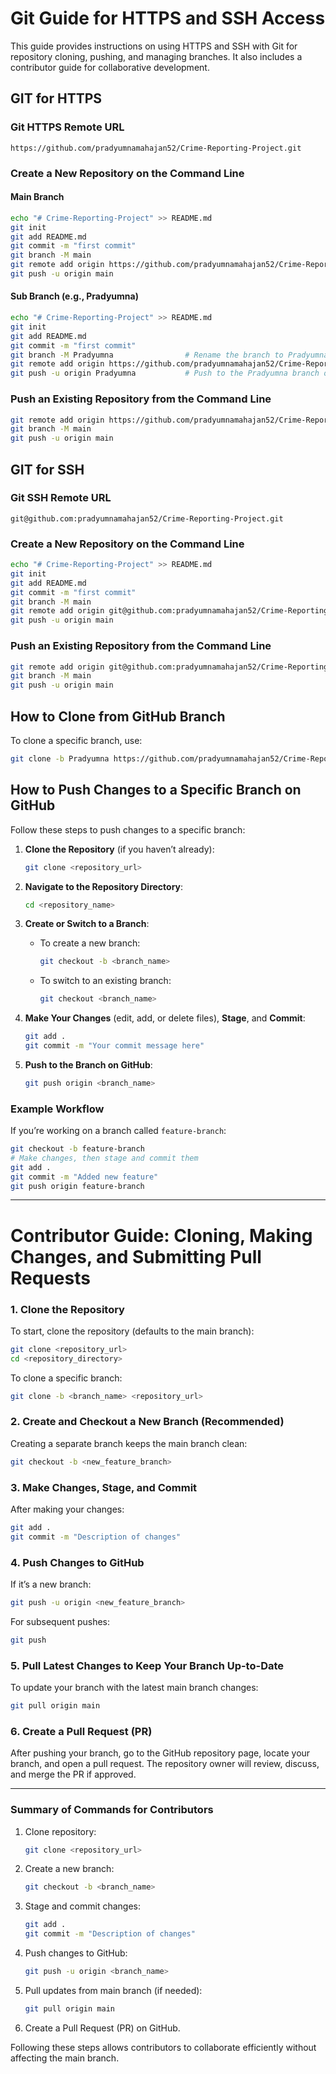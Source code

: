 # Git Guide for HTTPS and SSH Access

This guide provides instructions on using HTTPS and SSH with Git for repository cloning, pushing, and managing branches. It also includes a contributor guide for collaborative development.

## GIT for HTTPS

### Git HTTPS Remote URL
```text
https://github.com/pradyumnamahajan52/Crime-Reporting-Project.git
```

### Create a New Repository on the Command Line

#### Main Branch
```bash
echo "# Crime-Reporting-Project" >> README.md
git init
git add README.md
git commit -m "first commit"
git branch -M main
git remote add origin https://github.com/pradyumnamahajan52/Crime-Reporting-Project.git
git push -u origin main
```

#### Sub Branch (e.g., Pradyumna)
```bash
echo "# Crime-Reporting-Project" >> README.md
git init
git add README.md
git commit -m "first commit"
git branch -M Pradyumna                # Rename the branch to Pradyumna
git remote add origin https://github.com/pradyumnamahajan52/Crime-Reporting-Project.git
git push -u origin Pradyumna           # Push to the Pradyumna branch on GitHub
```

### Push an Existing Repository from the Command Line
```bash
git remote add origin https://github.com/pradyumnamahajan52/Crime-Reporting-Project.git
git branch -M main
git push -u origin main
```

## GIT for SSH

### Git SSH Remote URL
```text
git@github.com:pradyumnamahajan52/Crime-Reporting-Project.git
```

### Create a New Repository on the Command Line
```bash
echo "# Crime-Reporting-Project" >> README.md
git init
git add README.md
git commit -m "first commit"
git branch -M main
git remote add origin git@github.com:pradyumnamahajan52/Crime-Reporting-Project.git
git push -u origin main
```

### Push an Existing Repository from the Command Line
```bash
git remote add origin git@github.com:pradyumnamahajan52/Crime-Reporting-Project.git
git branch -M main
git push -u origin main
```

## How to Clone from GitHub Branch

To clone a specific branch, use:
```bash
git clone -b Pradyumna https://github.com/pradyumnamahajan52/Crime-Reporting-Project.git
```

## How to Push Changes to a Specific Branch on GitHub

Follow these steps to push changes to a specific branch:

1. **Clone the Repository** (if you haven’t already):
   ```bash
   git clone <repository_url>
   ```

2. **Navigate to the Repository Directory**:
   ```bash
   cd <repository_name>
   ```

3. **Create or Switch to a Branch**:
   - To create a new branch:
     ```bash
     git checkout -b <branch_name>
     ```
   - To switch to an existing branch:
     ```bash
     git checkout <branch_name>
     ```

4. **Make Your Changes** (edit, add, or delete files), **Stage**, and **Commit**:
   ```bash
   git add .
   git commit -m "Your commit message here"
   ```

5. **Push to the Branch on GitHub**:
   ```bash
   git push origin <branch_name>
   ```

### Example Workflow
If you’re working on a branch called `feature-branch`:
```bash
git checkout -b feature-branch
# Make changes, then stage and commit them
git add .
git commit -m "Added new feature"
git push origin feature-branch
```

---

# Contributor Guide: Cloning, Making Changes, and Submitting Pull Requests

### 1. Clone the Repository

To start, clone the repository (defaults to the main branch):
```bash
git clone <repository_url>
cd <repository_directory>
```

To clone a specific branch:
```bash
git clone -b <branch_name> <repository_url>
```

### 2. Create and Checkout a New Branch (Recommended)

Creating a separate branch keeps the main branch clean:
```bash
git checkout -b <new_feature_branch>
```

### 3. Make Changes, Stage, and Commit

After making your changes:
```bash
git add .
git commit -m "Description of changes"
```

### 4. Push Changes to GitHub

If it’s a new branch:
```bash
git push -u origin <new_feature_branch>
```
For subsequent pushes:
```bash
git push
```

### 5. Pull Latest Changes to Keep Your Branch Up-to-Date

To update your branch with the latest main branch changes:
```bash
git pull origin main
```

### 6. Create a Pull Request (PR)

After pushing your branch, go to the GitHub repository page, locate your branch, and open a pull request. The repository owner will review, discuss, and merge the PR if approved.

---

### Summary of Commands for Contributors

1. Clone repository:
   ```bash
   git clone <repository_url>
   ```

2. Create a new branch:
   ```bash
   git checkout -b <branch_name>
   ```

3. Stage and commit changes:
   ```bash
   git add .
   git commit -m "Description of changes"
   ```

4. Push changes to GitHub:
   ```bash
   git push -u origin <branch_name>
   ```

5. Pull updates from main branch (if needed):
   ```bash
   git pull origin main
   ```

6. Create a Pull Request (PR) on GitHub.

Following these steps allows contributors to collaborate efficiently without affecting the main branch.

